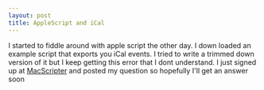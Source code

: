 ```yaml
---
layout: post
title: AppleScript and iCal
---
```


I started to fiddle around with apple script the other day. I down loaded an example script that exports you iCal events. I tried to write a trimmed down version of it but I keep getting this error that I dont understand. I just signed up at [MacScripter](http://macscripter.net) and posted my question so hopefully I'll get an answer soon


